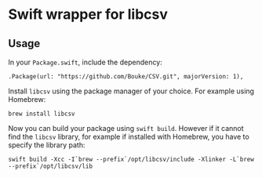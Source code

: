 # Swift wrapper for libcsv

## Usage
In your `Package.swift`, include the dependency:

    .Package(url: "https://github.com/Bouke/CSV.git", majorVersion: 1),

Install `libcsv` using the package manager of your choice. For example using Homebrew:

    brew install libcsv

Now you can build your package using `swift build`. However if it cannot find
the `libcsv` library, for example if installed with Homebrew, you have to
specify the library path:

    swift build -Xcc -I`brew --prefix`/opt/libcsv/include -Xlinker -L`brew --prefix`/opt/libcsv/lib
